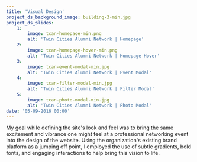```yaml
---
title: 'Visual Design'
project_ds_background_image: building-3-min.jpg
project_ds_slides:
    1:
        image: tcan-homepage-min.png
        alt: 'Twin Cities Alumni Network | Homepage'
    2:
        image: tcan-homepage-hover-min.png
        alt: 'Twin Cities Alumni Network | Homepage Hover'
    3:
        image: tcan-event-modal-min.jpg
        alt: 'Twin Cities Alumni Network | Event Modal'
    4:
        image: tcan-filter-modal-min.jpg
        alt: 'Twin Cities Alumni Network | Filter Modal'
    5:
        image: tcan-photo-modal-min.jpg
        alt: 'Twin Cities Alumni Network | Photo Modal'
date: '05-09-2016 00:00'
---
```


My goal while defining the site's look and feel was to bring the same excitement and vibrance one might feel at a professional networking event into the design of the website. Using the organization's existing brand platform as a jumping off point, I employed the use of subtle gradients, bold fonts, and engaging interactions to help bring this vision to life.